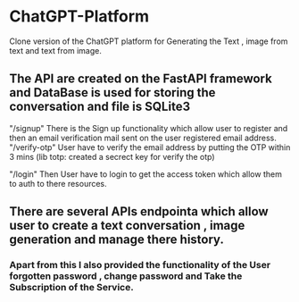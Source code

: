 # ChatGPT-Platform
Clone version of the ChatGPT platform for Generating the Text , image from text and text from image.

## The API are created on the FastAPI framework and DataBase is used for storing the conversation and file is SQLite3

"/signup" There is the Sign up functionality which allow user to register and then an email verification mail sent on the user registered email address. "/verify-otp" User have to verify the email address by putting the OTP within 3 mins (lib totp: created a secrect key for verify the otp)

"/login" Then User have to login to get the access token which allow them to auth to there resources.

## There are several APIs endpointa which allow user to create a text conversation , image generation and manage there history.
### Apart from this I also provided the functionality of the User forgotten password , change password and Take the Subscription of the Service.